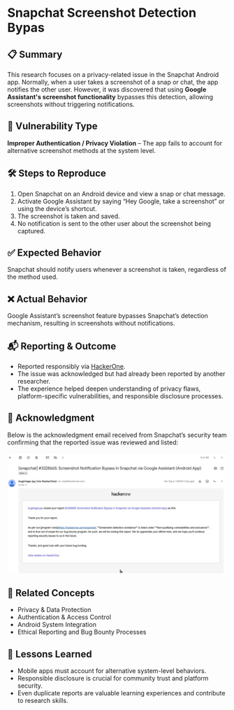 # Snapchat Screenshot Detection Bypas

## 📋 Summary
This research focuses on a privacy-related issue in the Snapchat Android app. Normally, when a user takes a screenshot of a snap or chat, the app notifies the other user. However, it was discovered that using **Google Assistant's screenshot functionality** bypasses this detection, allowing screenshots without triggering notifications.

## 🚨 Vulnerability Type
**Improper Authentication / Privacy Violation** – The app fails to account for alternative screenshot methods at the system level.

## 🛠 Steps to Reproduce
1. Open Snapchat on an Android device and view a snap or chat message.
2. Activate Google Assistant by saying “Hey Google, take a screenshot” or using the device’s shortcut.
3. The screenshot is taken and saved.
4. No notification is sent to the other user about the screenshot being captured.

## ✅ Expected Behavior
Snapchat should notify users whenever a screenshot is taken, regardless of the method used.

## ❌ Actual Behavior
Google Assistant’s screenshot feature bypasses Snapchat’s detection mechanism, resulting in screenshots without notifications.

## 📬 Reporting & Outcome
- Reported responsibly via [HackerOne](https://hackerone.com).
- The issue was acknowledged but had already been reported by another researcher.
- The experience helped deepen understanding of privacy flaws, platform-specific vulnerabilities, and responsible disclosure processes.

## 📧 Acknowledgment

Below is the acknowledgment email received from Snapchat’s security team confirming that the reported issue was reviewed and listed:

![image alt](https://raw.githubusercontent.com/okroshan4u/Open-source-feedback-reports/refs/heads/main/Snap-chat-privacy-fix/Screenshot%202025-09-07%20121717.jpg)


## 📂 Related Concepts
- Privacy & Data Protection
- Authentication & Access Control
- Android System Integration
- Ethical Reporting and Bug Bounty Processes

## 📌 Lessons Learned
- Mobile apps must account for alternative system-level behaviors.
- Responsible disclosure is crucial for community trust and platform security.
- Even duplicate reports are valuable learning experiences and contribute to research skills.
